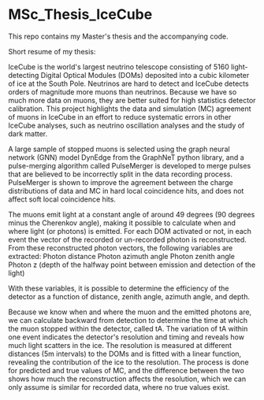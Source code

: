 # MSc_Thesis_IceCube
This repo contains my Master's thesis and the accompanying code.

Short resume of my thesis:

IceCube is the world's largest neutrino telescope consisting of 5160 light-detecting Digital Optical Modules (DOMs) deposited into a cubic kilometer of ice at the South Pole. Neutrinos are hard to detect and IceCube detects orders of magnitude more muons than neutrinos. Because we have so much more data on muons, they are better suited for high statistics detector calibration. This project highlights the data and simulation (MC) agreement of muons in IceCube in an effort to reduce systematic errors in other IceCube analyses, such as neutrino oscillation analyses and the study of dark matter.

A large sample of stopped muons is selected using the graph neural network (GNN) model DynEdge from the GraphNeT python library, and a pulse-merging algorithm called PulseMerger is developed to merge pulses that are believed to be incorrectly split in the data recording process. PulseMerger is shown to improve the agreement between the charge distributions of data and MC in hard local coincidence hits, and does not affect soft local coincidence hits.

The muons emit light at a constant angle of around 49 degrees (90 degrees minus the Cherenkov angle), making it possible to calculate when and where light (or photons) is emitted.
For each DOM activated or not, in each event the vector of the recorded or un-recorded photon is reconstructed. From these reconstructed photon vectors, the following variables are extracted:
  Photon distance
  Photon azimuth angle
  Photon zenith angle
  Photon z (depth of the halfway point between emission and detection of the light)

With these variables, it is possible to determine the efficiency of the detector as a function of distance, zenith angle, azimuth angle, and depth.

Because we know when and where the muon and the emitted photons are, we can calculate backward from detection to determine the time at which the muon stopped within the detector, called tA.
The variation of tA within one event indicates the detector's resolution and timing and reveals how much light scatters in the ice. The resolution is measured at different distances (5m intervals) to the DOMs and is fitted with a linear function, revealing the contribution of the ice to the resolution. The process is done for predicted and true values of MC, and the difference between the two shows how much the reconstruction affects the resolution, which we can only assume is similar for recorded data, where no true values exist.
